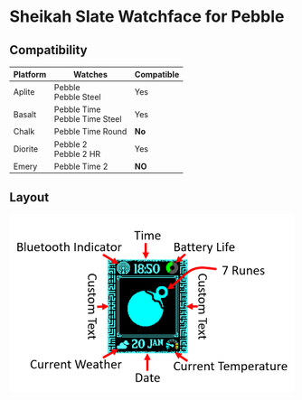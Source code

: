 # Sheikah Slate Watchface for Pebble
## Compatibility
| Platform   | Watches  |Compatible|
| ---------- | -------- |----------|
| Aplite     | Pebble<br>Pebble Steel|Yes|
| Basalt     | Pebble Time<br>Pebble Time Steel|Yes|
| Chalk      | Pebble Time Round|**No**|
| Diorite    | Pebble 2<br>Pebble 2 HR|Yes|
| Emery      | Pebble Time 2|**NO**|
## Layout
![Watchface Layout](readme_resources/Layout.png "Watchface Layout")